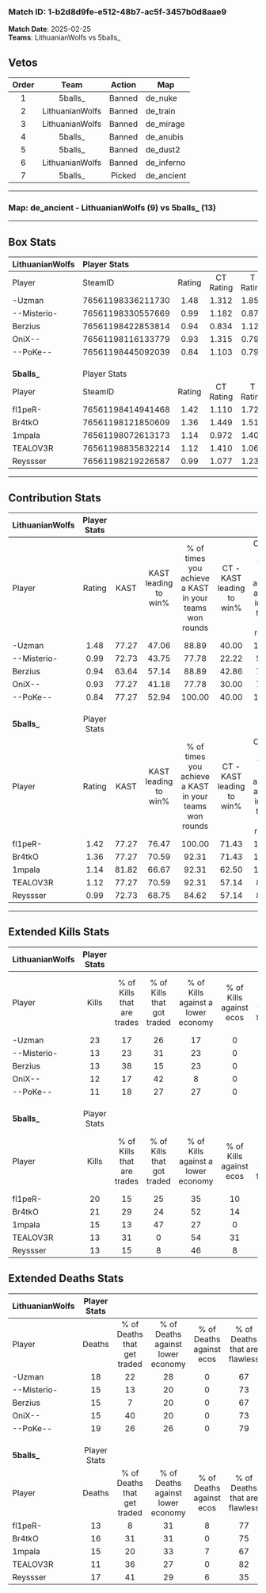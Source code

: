 ### Match ID: 1-b2d8d9fe-e512-48b7-ac5f-3457b0d8aae9  
**Match Date**: 2025-02-25  
**Teams**: LithuanianWolfs vs 5balls_  

## Vetos  

| Order | Team | Action | Map |
| :---: | :--: | :----: | --- |
| 1 | 5balls_ | Banned | de_nuke |
| 2 | LithuanianWolfs | Banned | de_train |
| 3 | LithuanianWolfs | Banned | de_mirage |
| 4 | 5balls_ | Banned | de_anubis |
| 5 | 5balls_ | Banned | de_dust2 |
| 6 | LithuanianWolfs | Banned | de_inferno |
| 7 | 5balls_ | Picked | de_ancient |

---  

### **Map**: de_ancient - LithuanianWolfs (9) vs 5balls_ (13)  
---  

## Box Stats  

| **LithuanianWolfs** | Player Stats      |        |           |          |       |       |       |         |        |      |     |
| :- | :- | :-: | :-: | :-: | :-: | :-: | :-: | :-: | :-: | :-: | :-: |
| Player              | SteamID           | Rating | CT Rating | T Rating | KAST  |  ADR  | Kills | Assists | Deaths | K/D  | HS% |
| -Uzman              | 76561198336211730 |  1.48  |   1.312   |  1.854   | 77.27 | 112.9 |  23   |    5    |   18   | 1.28 | 82  |
| --Misterio-         | 76561198330557669 |  0.99  |   1.182   |  0.870   | 72.73 | 67.7  |  13   |    7    |   15   | 0.87 | 46  |
| Berzius             | 76561198422853814 |  0.94  |   0.834   |  1.127   | 63.64 | 74.3  |  13   |    6    |   15   | 0.87 | 53  |
| OniX--              | 76561198116133779 |  0.93  |   1.315   |  0.792   | 77.27 | 57.2  |  12   |    3    |   15   | 0.80 | 50  |
| --PoKe--            | 76561198445092039 |  0.84  |   1.103   |  0.798   | 77.27 | 63.6  |  11   |    9    |   19   | 0.58 | 45  |
|                     |                   |        |           |          |       |       |       |         |        |      |     |
|                     |                   |        |           |          |       |       |       |         |        |      |     |
|                     |                   |        |           |          |       |       |       |         |        |      |     |
| **5balls_**         | Player Stats      |        |           |          |       |       |       |         |        |      |     |
| Player              | SteamID           | Rating | CT Rating | T Rating | KAST  |  ADR  | Kills | Assists | Deaths | K/D  | HS% |
| fl1peR-             | 76561198414941468 |  1.42  |   1.110   |  1.727   | 77.27 | 90.6  |  20   |    8    |   13   | 1.54 | 60  |
| Br4tkO              | 76561198121850609 |  1.36  |   1.449   |  1.513   | 77.27 | 84.8  |  21   |    6    |   16   | 1.31 | 52  |
| 1mpala              | 76561198072613173 |  1.14  |   0.972   |  1.408   | 81.82 | 71.9  |  15   |    5    |   15   | 1.00 | 60  |
| TEALOV3R            | 76561198835832214 |  1.12  |   1.410   |  1.064   | 77.27 | 65.7  |  13   |    9    |   11   | 1.18 | 53  |
| Reyssser            | 76561198219226587 |  0.99  |   1.077   |  1.234   | 72.73 | 81.6  |  13   |    9    |   17   | 0.76 | 76  |
---  

## Contribution Stats  

| **LithuanianWolfs** | Player Stats |       |                      |                                                        |                           |                                                             |                          |                                                            |
| :- | :-: | :-: | :-: | :-: | :-: | :-: | :-: | :-: |
| Player              |    Rating    | KAST  | KAST leading to win% | % of times you achieve a KAST in your teams won rounds | CT - KAST leading to win% | CT - % of times you achieve a KAST in your teams won rounds | T - KAST leading to win% | T - % of times you achieve a KAST in your teams won rounds |
| -Uzman              |     1.48     | 77.27 |        47.06         |                         88.89                          |           40.00           |                           100.00                            |          57.14           |                           80.00                            |
| --Misterio-         |     0.99     | 72.73 |        43.75         |                         77.78                          |           22.22           |                            50.00                            |          71.43           |                           100.00                           |
| Berzius             |     0.94     | 63.64 |        57.14         |                         88.89                          |           42.86           |                            75.00                            |          71.43           |                           100.00                           |
| OniX--              |     0.93     | 77.27 |        41.18         |                         77.78                          |           30.00           |                            75.00                            |          57.14           |                           80.00                            |
| --PoKe--            |     0.84     | 77.27 |        52.94         |                         100.00                         |           40.00           |                           100.00                            |          71.43           |                           100.00                           |
|                     |              |       |                      |                                                        |                           |                                                             |                          |                                                            |
|                     |              |       |                      |                                                        |                           |                                                             |                          |                                                            |
|                     |              |       |                      |                                                        |                           |                                                             |                          |                                                            |
| **5balls_**         | Player Stats |       |                      |                                                        |                           |                                                             |                          |                                                            |
| Player              |    Rating    | KAST  | KAST leading to win% | % of times you achieve a KAST in your teams won rounds | CT - KAST leading to win% | CT - % of times you achieve a KAST in your teams won rounds | T - KAST leading to win% | T - % of times you achieve a KAST in your teams won rounds |
| fl1peR-             |     1.42     | 77.27 |        76.47         |                         100.00                         |           71.43           |                           100.00                            |          80.00           |                           100.00                           |
| Br4tkO              |     1.36     | 77.27 |        70.59         |                         92.31                          |           71.43           |                           100.00                            |          70.00           |                           87.50                            |
| 1mpala              |     1.14     | 81.82 |        66.67         |                         92.31                          |           62.50           |                           100.00                            |          70.00           |                           87.50                            |
| TEALOV3R            |     1.12     | 77.27 |        70.59         |                         92.31                          |           57.14           |                            80.00                            |          80.00           |                           100.00                           |
| Reyssser            |     0.99     | 72.73 |        68.75         |                         84.62                          |           57.14           |                            80.00                            |          77.78           |                           87.50                            |
---  

## Extended Kills Stats  

| **LithuanianWolfs** | Player Stats |                            |                            |                                    |                         |                              |                                 |                                       |                    |           |
| :- | :-: | :-: | :-: | :-: | :-: | :-: | :-: | :-: | :-: | :-: |
| Player              |    Kills     | % of Kills that are trades | % of Kills that got traded | % of Kills against a lower economy | % of Kills against ecos | % of Kills that are flawless | % of Kills that are close duels | % of Kills that are assisted by flash | Pistol Round Kills | AWP Kills |
| -Uzman              |      23      |             17             |             26             |                 17                 |            0            |              65              |                4                |                   9                   |         4          |     0     |
| --Misterio-         |      13      |             23             |             31             |                 23                 |            0            |              54              |                8                |                   8                   |         1          |     0     |
| Berzius             |      13      |             38             |             15             |                 23                 |            0            |              69              |                8                |                   0                   |         1          |     4     |
| OniX--              |      12      |             17             |             42             |                 8                  |            0            |              75              |                8                |                   8                   |         2          |     0     |
| --PoKe--            |      11      |             18             |             27             |                 27                 |            0            |              64              |               18                |                   9                   |         0          |     0     |
|                     |              |                            |                            |                                    |                         |                              |                                 |                                       |                    |           |
|                     |              |                            |                            |                                    |                         |                              |                                 |                                       |                    |           |
|                     |              |                            |                            |                                    |                         |                              |                                 |                                       |                    |           |
| **5balls_**         | Player Stats |                            |                            |                                    |                         |                              |                                 |                                       |                    |           |
| Player              |    Kills     | % of Kills that are trades | % of Kills that got traded | % of Kills against a lower economy | % of Kills against ecos | % of Kills that are flawless | % of Kills that are close duels | % of Kills that are assisted by flash | Pistol Round Kills | AWP Kills |
| fl1peR-             |      20      |             15             |             25             |                 35                 |           10            |              70              |               10                |                  15                   |         1          |     3     |
| Br4tkO              |      21      |             29             |             24             |                 52                 |           14            |              71              |                5                |                  10                   |         2          |     0     |
| 1mpala              |      15      |             13             |             47             |                 27                 |            0            |              73              |                0                |                   7                   |         2          |     1     |
| TEALOV3R            |      13      |             31             |             0              |                 54                 |           31            |              69              |                8                |                   0                   |         0          |     2     |
| Reyssser            |      13      |             15             |             8              |                 46                 |            8            |              69              |               23                |                   8                   |         1          |     0     |
## Extended Deaths Stats  

| **LithuanianWolfs** | Player Stats |                             |                                   |                          |                               |                            |                           |               |
| :- | :-: | :-: | :-: | :-: | :-: | :-: | :-: | :-: |
| Player              |    Deaths    | % of Deaths that get traded | % of Deaths against lower economy | % of Deaths against ecos | % of Deaths that are flawless | % of Deaths that are close | % of Deaths while blinded | Deaths to AWP |
| -Uzman              |      18      |             22              |                28                 |            0             |              67               |             6              |            11             |       1       |
| --Misterio-         |      15      |             13              |                20                 |            0             |              73               |             7              |             7             |       1       |
| Berzius             |      15      |              7              |                20                 |            0             |              67               |             13             |             0             |       2       |
| OniX--              |      15      |             40              |                20                 |            0             |              73               |             13             |            13             |       0       |
| --PoKe--            |      19      |             26              |                26                 |            0             |              79               |             5              |            11             |       2       |
|                     |              |                             |                                   |                          |                               |                            |                           |               |
|                     |              |                             |                                   |                          |                               |                            |                           |               |
|                     |              |                             |                                   |                          |                               |                            |                           |               |
| **5balls_**         | Player Stats |                             |                                   |                          |                               |                            |                           |               |
| Player              |    Deaths    | % of Deaths that get traded | % of Deaths against lower economy | % of Deaths against ecos | % of Deaths that are flawless | % of Deaths that are close | % of Deaths while blinded | Deaths to AWP |
| fl1peR-             |      13      |              8              |                31                 |            8             |              77               |             8              |             8             |       0       |
| Br4tkO              |      16      |             31              |                31                 |            0             |              75               |             6              |             6             |       1       |
| 1mpala              |      15      |             20              |                33                 |            7             |              67               |             13             |             0             |       1       |
| TEALOV3R            |      11      |             36              |                27                 |            0             |              82               |             0              |             0             |       2       |
| Reyssser            |      17      |             41              |                29                 |            6             |              35               |             12             |            18             |       0       |
